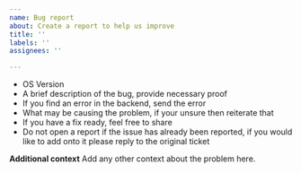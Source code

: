 ```yaml
---
name: Bug report
about: Create a report to help us improve
title: ''
labels: ''
assignees: ''

---
```


- OS Version
- A brief description of the bug, provide necessary proof
- If you find an error in the backend, send the error
- What may be causing the problem, if your unsure then reiterate that
- If you have a fix ready, feel free to share
- Do not open a report if the issue has already been reported, if you would like to add onto it please reply to the original ticket


**Additional context**
Add any other context about the problem here.
